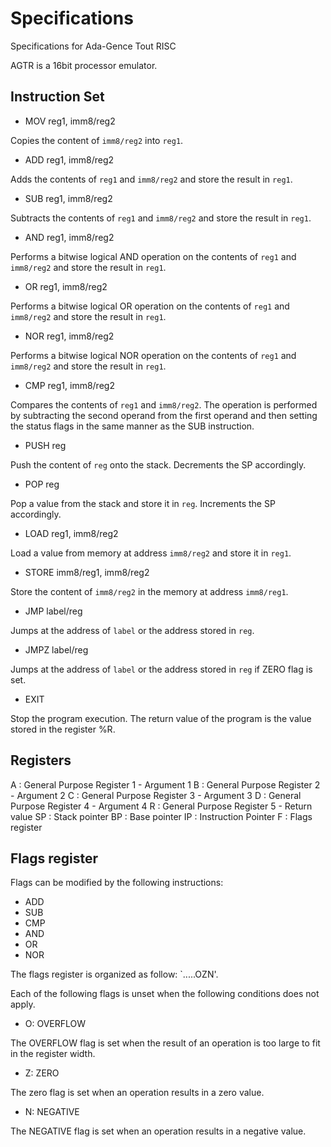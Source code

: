 # Specifications

Specifications for Ada-Gence Tout RISC

AGTR is a 16bit processor emulator.

## Instruction Set

* MOV reg1, imm8/reg2

Copies the content of `imm8/reg2` into `reg1`.

* ADD reg1, imm8/reg2

Adds the contents of `reg1` and `imm8/reg2` and store the result in `reg1`.

* SUB reg1, imm8/reg2

Subtracts the contents of `reg1` and `imm8/reg2` and store the result in `reg1`.

* AND reg1, imm8/reg2

Performs a bitwise logical AND operation on the contents of `reg1` and
`imm8/reg2` and store the result in `reg1`.

* OR reg1, imm8/reg2

Performs a bitwise logical OR operation on the contents of `reg1` and
`imm8/reg2` and store the result in `reg1`.

* NOR reg1, imm8/reg2

Performs a bitwise logical NOR operation on the contents of `reg1` and
`imm8/reg2` and store the result in `reg1`.

* CMP reg1, imm8/reg2

Compares the contents of `reg1` and `imm8/reg2`. The operation is performed by
subtracting the second operand from the first operand and then setting the
status flags in the same manner as the SUB instruction.

* PUSH reg

Push the content of `reg` onto the stack. Decrements the SP accordingly.

* POP reg

Pop a value from the stack and store it in `reg`. Increments the SP accordingly.

* LOAD reg1, imm8/reg2

Load a value from memory at address `imm8/reg2` and store it in `reg1`.

* STORE imm8/reg1, imm8/reg2

Store the content of `imm8/reg2` in the memory at address `imm8/reg1`.

* JMP label/reg

Jumps at the address of `label` or the address stored in `reg`.

* JMPZ label/reg

Jumps at the address of `label` or the address stored in `reg` if ZERO flag is
set.

* EXIT

Stop the program execution. The return value of the program is the value stored
in the register %R.

## Registers

A  : General Purpose Register 1 - Argument 1
B  : General Purpose Register 2 - Argument 2
C  : General Purpose Register 3 - Argument 3
D  : General Purpose Register 4 - Argument 4
R  : General Purpose Register 5 - Return value
SP : Stack pointer
BP : Base pointer
IP : Instruction Pointer
F  : Flags register

## Flags register

Flags can be modified by the following instructions:

- ADD
- SUB
- CMP
- AND
- OR
- NOR

The flags register is organized as follow: `.....OZN'.

Each of the following flags is unset when the following conditions does not
apply.

* O: OVERFLOW

The OVERFLOW flag is set when the result of an operation is too large to fit in
the register width.

* Z: ZERO

The zero flag is set when an operation results in a zero value.

* N: NEGATIVE

The NEGATIVE flag is set when an operation results in a negative value.

